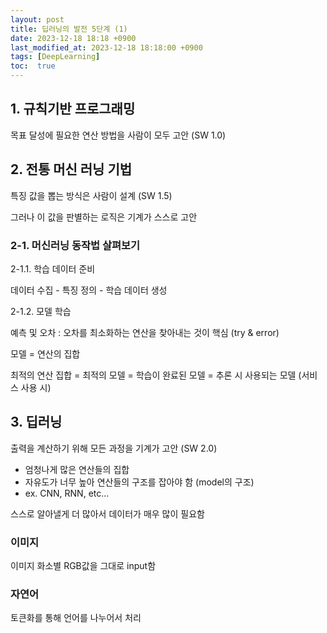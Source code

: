 ```yaml
---
layout: post
title: 딥러닝의 발전 5단계 (1)
date: 2023-12-18 18:18 +0900
last_modified_at: 2023-12-18 18:18:00 +0900
tags: [DeepLearning]
toc:  true
---
```



## 1. 규칙기반 프로그래밍

목표 달성에 필요한 연산 방법을 사람이 모두 고안 (SW 1.0)

## 2. 전통 머신 러닝 기법

특징 값을 뽑는 방식은 사람이 설계 (SW 1.5)

그러나 이 값을 판별하는 로직은 기계가 스스로 고안

### 2-1. 머신러닝 동작법 살펴보기

2-1.1. 학습 데이터 준비

데이터 수집 - 특징 정의 - 학습 데이터 생성

2-1.2. 모델 학습

예측 및 오차 : 오차를 최소화하는 연산을 찾아내는 것이 핵심 (try & error)

모델 = 연산의 집합

최적의 연산 집합 = 최적의 모델 = 학습이 완료된 모델 = 추론 시 사용되는 모델 (서비스 사용 시)

## 3. 딥러닝

출력을 계산하기 위해 모든 과정을 기계가 고안 (SW 2.0)

- 엄청나게 많은 연산들의 집합
- 자유도가 너무 높아 연산들의 구조를 잡아야 함 (model의 구조)
- ex. CNN, RNN, etc...

스스로 알아낼게 더 많아서 데이터가 매우 많이 필요함

### 이미지

이미지 화소별 RGB값을 그대로 input함

### 자연어

토큰화를 통해 언어를 나누어서 처리